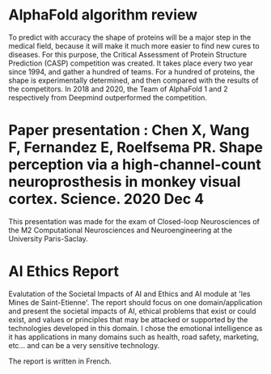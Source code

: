 # AlphaFold algorithm review

To predict with accuracy the shape of proteins will be a major step in the medical field, because it will make it much more easier to find new cures to diseases. For this purpose, the Critical Assessment of Protein Structure Prediction (CASP) competition was created. It takes place every two year since 1994, and gather a hundred of teams. For a hundred of proteins, the shape is experimentally determined, and then compared with the results of the competitors. In 2018 and 2020, the Team of AlphaFold 1 and 2 respectively from Deepmind outperformed the competition. 

# Paper presentation : Chen X, Wang F, Fernandez E, Roelfsema PR. Shape perception via a high-channel-count neuroprosthesis in monkey visual cortex. Science. 2020 Dec 4

This presentation was made for the exam of Closed-loop Neurosciences of the M2 Computational Neurosciences and Neuroengineering at the University Paris-Saclay. 

# AI Ethics Report  

Evalutation of the Societal Impacts of AI and Ethics and AI module at 'les Mines de Saint-Etienne'. 
The report should focus on one domain/application and present the societal impacts of AI, ethical problems that exist or could exist, and values or principles that may be attacked or supported by the technologies developed in this domain. 
I chose the emotional intelligence as it has applications in many domains such as health, road safety, marketing, etc... and can be a very sensitive technology.  

The report is written in French. 

